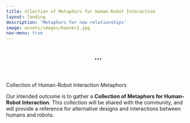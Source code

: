 ```yaml
---
title: ollection of Metaphors for Human-Robot Interaction
layout: landing
description: 'Metaphors for new relationships'
image: assets/images/banner2.jpg
nav-menu: true
---
```


<!-- Main -->
<div id="main">

<!-- One -->
<section id="one">
	<div class="inner">
		<header class="major">
			<h2>...</h2>
		</header>
		<p>Collection of Human-Robot Interaction Metaphors</p>
	</div>
</section>
Our intended outcome is to gather a <b>Collection of Metaphors for Human-Robot Interaction</b>. This collection will be shared with the community, and will provide a reference for alternative designs and interactions between humans and robots.

